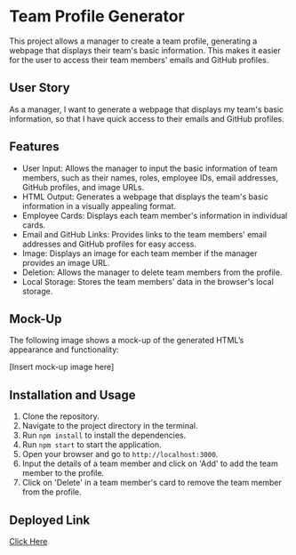 # Team Profile Generator

This project allows a manager to create a team profile, generating a webpage that displays their team's basic information. This makes it easier for the user to access their team members' emails and GitHub profiles.

## User Story

As a manager, I want to generate a webpage that displays my team's basic information, so that I have quick access to their emails and GitHub profiles.

## Features

- User Input: Allows the manager to input the basic information of team members, such as their names, roles, employee IDs, email addresses, GitHub profiles, and image URLs.
- HTML Output: Generates a webpage that displays the team's basic information in a visually appealing format.
- Employee Cards: Displays each team member's information in individual cards.
- Email and GitHub Links: Provides links to the team members' email addresses and GitHub profiles for easy access.
- Image: Displays an image for each team member if the manager provides an image URL.
- Deletion: Allows the manager to delete team members from the profile.
- Local Storage: Stores the team members' data in the browser's local storage.

## Mock-Up

The following image shows a mock-up of the generated HTML’s appearance and functionality:

[Insert mock-up image here]

## Installation and Usage

1. Clone the repository.
2. Navigate to the project directory in the terminal.
3. Run `npm install` to install the dependencies.
4. Run `npm start` to start the application.
5. Open your browser and go to `http://localhost:3000`.
6. Input the details of a team member and click on 'Add' to add the team member to the profile.
7. Click on 'Delete' in a team member's card to remove the team member from the profile.

## Deployed Link
<a href="https://team-profile-generator-ten.vercel.app" target="_blank">Click Here</a>

